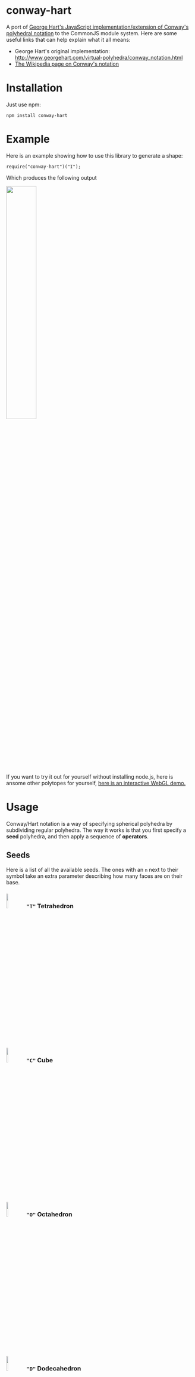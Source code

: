 conway-hart
===========
A port of [George Hart's JavaScript implementation/extension of Conway's polyhedral notation](http://www.georgehart.com/virtual-polyhedra/conway_notation.html) to the CommonJS module system.  Here are some useful links that can help explain what it all means:

* George Hart's original implementation:  http://www.georgehart.com/virtual-polyhedra/conway_notation.html
* [The Wikipedia page on Conway's notation](http://en.wikipedia.org/wiki/Conway_polyhedron_notation)

Installation
============
Just use npm:

    npm install conway-hart
    
Example
=======
Here is an example showing how to use this library to generate a shape:

    require("conway-hart")("I");
    
Which produces the following output

<img src="https://raw.github.com/mikolalysenko/conway-hart/master/images/splash.png" width="40%" style="margin-left=auto; margin-right=auto;" />

If you want to try it out for yourself without installing node.js, here is ansome other polytopes for yourself, [here is an interactive WebGL demo.](http://mikolalysenko.github.com/conway-hart/example/www/index.html)

Usage
=====
Conway/Hart notation is a way of specifying spherical polyhedra by subdividing regular polyhedra.  The way it works is that you first specify a **seed** polyhedra, and then apply a sequence of **operators**.

Seeds
-----
Here is a list of all the available seeds.  The ones with an `n` next to their symbol take an extra parameter describing how many faces are on their base.

### <img src="https://raw.github.com/mikolalysenko/conway-hart/master/images/T.png" width="10%" /> `"T"` Tetrahedron

### <img src="https://raw.github.com/mikolalysenko/conway-hart/master/images/C.png" width="10%" /> `"C"` Cube

### <img src="https://raw.github.com/mikolalysenko/conway-hart/master/images/O.png" width="10%" /> `"O"` Octahedron

### <img src="https://raw.github.com/mikolalysenko/conway-hart/master/images/D.png" width="10%" /> `"D"` Dodecahedron

### <img src="https://raw.github.com/mikolalysenko/conway-hart/master/images/I.png" width="10%" /> `"I"` Icosahedron

### <img src="https://raw.github.com/mikolalysenko/conway-hart/master/images/P.png" width="10%" /> `"Pn"` Prism

### <img src="https://raw.github.com/mikolalysenko/conway-hart/master/images/A.png" width="10%" /> `"An"` Antiprism

### <img src="https://raw.github.com/mikolalysenko/conway-hart/master/images/Y.png" width="10%" /> `"Yn"` Pyramid

Operations
----------

### <img src="https://raw.github.com/mikolalysenko/conway-hart/master/images/a_.png" width="10%" /> `a` Ambo

### <img src="https://raw.github.com/mikolalysenko/conway-hart/master/images/b.png" width="10%" />`b` Bevel

### <img src="https://raw.github.com/mikolalysenko/conway-hart/master/images/c_.png" width="10%" /> `c` Canonicalize

### <img src="https://raw.github.com/mikolalysenko/conway-hart/master/images/d_.png" width="10%" /> `d` Dual

### <img src="https://raw.github.com/mikolalysenko/conway-hart/master/images/e.png" width="10%" /> `e` Expand

### <img src="https://raw.github.com/mikolalysenko/conway-hart/master/images/g.png" width="10%" /> `g` Gyro

### <img src="https://raw.github.com/mikolalysenko/conway-hart/master/images/j.png" width="10%" /> `j` Join

### <img src="https://raw.github.com/mikolalysenko/conway-hart/master/images/k.png" width="10%" /> `kn` Kis

### <img src="https://raw.github.com/mikolalysenko/conway-hart/master/images/m.png" width="10%" /> `m` Meta

### <img src="https://raw.github.com/mikolalysenko/conway-hart/master/images/o_.png" width="10%" /> `o` Ortho

### <img src="https://raw.github.com/mikolalysenko/conway-hart/master/images/p_.png" width="10%" /> `p` Propellor

### <img src="https://raw.github.com/mikolalysenko/conway-hart/master/images/r.png" width="10%" /> `r` Reflect

### <img src="https://raw.github.com/mikolalysenko/conway-hart/master/images/s.png" width="10%" /> `s` Split

### <img src="https://raw.github.com/mikolalysenko/conway-hart/master/images/t_.png" width="10%" /> `tn` Truncate

Credits
=======
(c) 1998 George Hart. GPL

CommonJS port maintained by Mikola Lysenko.
